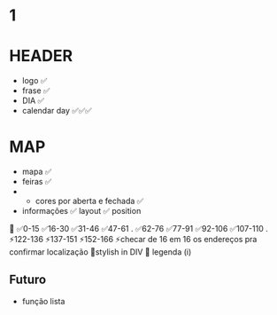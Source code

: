 # 1

# HEADER

- logo ✅
- frase ✅
- DIA ✅
- calendar day ✅✅✅

# MAP

- mapa ✅
- feiras ✅
- - cores por aberta e fechada ✅
- informações ✅ layout ✅ position

🤶
✅0-15
✅16-30
✅31-46
✅47-61
.
✅62-76
✅77-91
✅92-106
✅107-110
.
⚡122-136
⚡137-151
⚡152-166
⚡checar de 16 em 16 os endereços pra confirmar localização
🤶stylish in DIV
🤶 legenda (i)

## Futuro

- função lista
